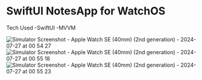 <h1>SwiftUI NotesApp for WatchOS</h1>

Tech Used
-SwiftUI
-MVVM

![Simulator Screenshot - Apple Watch SE (40mm) (2nd generation) - 2024-07-27 at 00 54 27](https://github.com/user-attachments/assets/15a6b7b5-f02c-47b8-9cea-4357cc3aa6c8)
![Simulator Screenshot - Apple Watch SE (40mm) (2nd generation) - 2024-07-27 at 00 55 18](https://github.com/user-attachments/assets/2b120e32-60e8-43c7-b244-1f4a189a38e6)
![Simulator Screenshot - Apple Watch SE (40mm) (2nd generation) - 2024-07-27 at 00 55 23](https://github.com/user-attachments/assets/a00b0a91-c9db-4dd8-ad63-dfc335456cb7)
